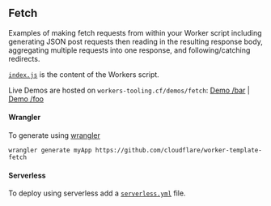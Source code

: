 ## Fetch

Examples of making fetch requests from within your Worker script including generating JSON post requests then reading in the resulting response body, aggregating multiple requests into one response, and following/catching redirects.

[`index.js`](https://github.com/cloudflare/worker-template-fetch/blob/master/fetch.js) is the content of the Workers script.

Live Demos are hosted on `workers-tooling.cf/demos/fetch`:
[Demo /bar](http://workers-tooling.cf/demos/fetch/bar) | [Demo /foo](http://workers-tooling.cf/demos/fetch/foo)

#### Wrangler
To generate using [wrangler](https://github.com/cloudflare/wrangler)

```
wrangler generate myApp https://github.com/cloudflare/worker-template-fetch
```

#### Serverless
To deploy using serverless add a [`serverless.yml`](https://serverless.com/framework/docs/providers/cloudflare/) file.

